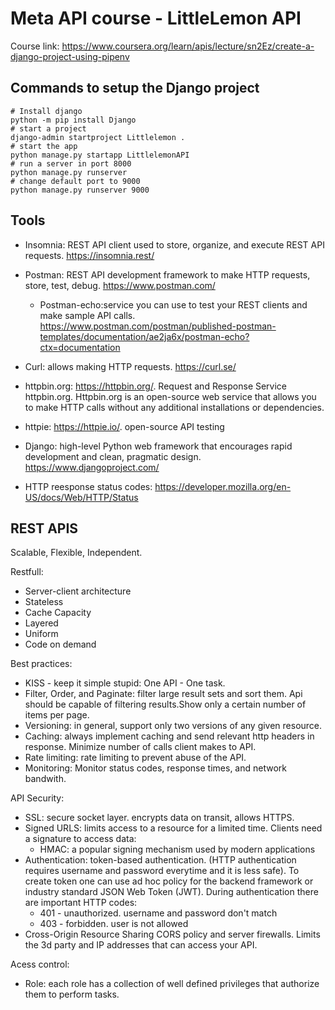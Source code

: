 # Meta API course - LittleLemon API

Course link: https://www.coursera.org/learn/apis/lecture/sn2Ez/create-a-django-project-using-pipenv

## Commands to setup the Django project

```
# Install django
python -m pip install Django 
# start a project
django-admin startproject Littlelemon .
# start the app
python manage.py startapp LittlelemonAPI
# run a server in port 8000
python manage.py runserver
# change default port to 9000
python manage.py runserver 9000
```

## Tools

* Insomnia: REST API client used to store, organize, and execute REST API requests. https://insomnia.rest/
* Postman: REST API development framework to make HTTP requests, store, test, debug. https://www.postman.com/
    * Postman-echo:service you can use to test your REST clients and make sample API calls. https://www.postman.com/postman/published-postman-templates/documentation/ae2ja6x/postman-echo?ctx=documentation

* Curl: allows making HTTP requests. https://curl.se/
* httpbin.org: https://httpbin.org/. Request and Response Service httpbin.org. Httpbin.org is an open-source web service that allows you to make HTTP calls without any additional installations or dependencies. 
* httpie: https://httpie.io/. open-source API testing
* Django: high-level Python web framework that encourages rapid development and clean, pragmatic design. https://www.djangoproject.com/
* HTTP reesponse status codes: https://developer.mozilla.org/en-US/docs/Web/HTTP/Status

## REST APIS

Scalable, Flexible, Independent.

Restfull:
* Server-client architecture
* Stateless
* Cache Capacity
* Layered
* Uniform
* Code on demand

Best practices:
* KISS - keep it simple stupid: One API - One task.
* Filter, Order, and Paginate: filter large result sets and sort them. Api should be capable of filtering results.Show only a certain number of items per page.
* Versioning: in general, support only two versions of any given resource.
* Caching: always implement caching and send relevant http headers in response. Minimize number of calls client makes to API.
* Rate limiting: rate limiting to prevent abuse of the API.
* Monitoring: Monitor status codes, response times, and network bandwith.

API Security:
* SSL: secure socket layer. encrypts data on transit, allows HTTPS.
* Signed URLS: limits access to a resource for a limited time. Clients need a signature to access data:
    * HMAC: a popular signing mechanism used by modern applications
* Authentication: token-based authentication. (HTTP authentication requires username and password everytime and it is less safe). To create token one can use ad hoc policy for the backend framework or industry standard JSON Web Token (JWT). During authentication there are important HTTP codes:
    * 401 - unauthorized. username and password don't match
    * 403 - forbidden. user is not allowed
* Cross-Origin Resource Sharing CORS policy and server firewalls. Limits the 3d party and IP addresses that can access your API.

Acess control:
* Role: each role has a collection of well defined privileges that authorize them to perform tasks.